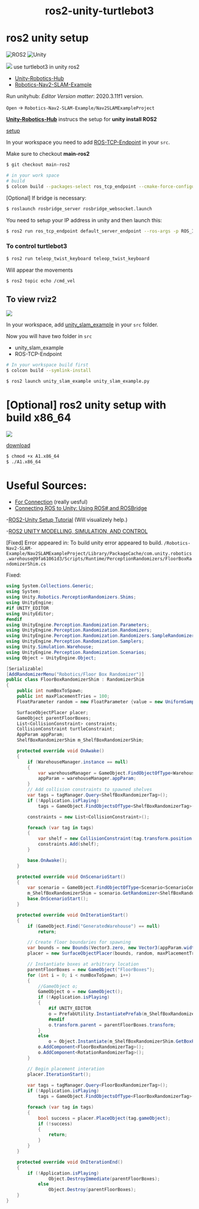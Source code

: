 <h1 align="center">ros2-unity-turtlebot3</h1>

# ros2 unity setup
<!-- [![License](https://img.shields.io/badge/license-Apache--2.0-green.svg)](LICENSE.md) -->
![ROS2](https://img.shields.io/badge/ros2-foxy-brightgreen)
![Unity](https://img.shields.io/badge/unity-2020.3.11f-brightgreen)

<img src="image/a2.png">
use turtlebot3 in unity ros2

- [Unity-Robotics-Hub](https://github.com/Unity-Technologies/Unity-Robotics-Hub/tree/main)
- [Robotics-Nav2-SLAM-Example](https://github.com/Unity-Technologies/Robotics-Nav2-SLAM-Example)

Run unityhub: 
*Editor Version matter*: 2020.3.11f1 version.

`Open` -> `Robotics-Nav2-SLAM-Example/Nav2SLAMExampleProject`

**[Unity-Robotics-Hub](https://github.com/Unity-Technologies/Unity-Robotics-Hub/tree/main)** instrucs the setup for **unity install ROS2**

[setup](https://github.com/Unity-Technologies/Unity-Robotics-Hub/blob/main/tutorials/ros_unity_integration/setup.md)

In your workspace you need to add [ROS-TCP-Endpoint](https://github.com/Unity-Technologies/ROS-TCP-Endpoint) in your `src`.

Make sure to checkout **main-ros2**
```bash
$ git checkout main-ros2

# in your work space
# build
$ colcon build --packages-select ros_tcp_endpoint --cmake-force-configure --cmake-clean-cache
```

[Optional] If bridge is necessary:
```bash
$ roslaunch rosbridge_server rosbridge_websocket.launch 
```

You need to setup your IP address in unity and then launch this:
```bash
$ ros2 run ros_tcp_endpoint default_server_endpoint --ros-args -p ROS_IP:=127.0.0.1 -p ROS_TCP_PORT:=10000
```

### To control turtlebot3
```bash
$ ros2 run teleop_twist_keyboard teleop_twist_keyboard
```


Will appear the movements
```bash
$ ros2 topic echo /cmd_vel
```


## To view rviz2
<img src="image/a1.png">

In your workspace, add [unity_slam_example](https://github.com/Unity-Technologies/Robotics-Nav2-SLAM-Example/tree/main/ros2_docker/colcon_ws/src/unity_slam_example) in your `src` folder.

Now you will have two folder in `src`
- unity_slam_example
- ROS-TCP-Endpoint

```bash
# In your workspace build first
$ colcon build --symlink-install

$ ros2 launch unity_slam_example unity_slam_example.py
```


# [Optional] ros2 unity setup with build x86_64
<img src="image/a3.png">

[download](https://github.com/bmaxdk/ros2-unity-turtlebot3/tree/main/Unity_build)
```bash
$ chmod +x A1.x86_64
$ ./A1.x86_64
```

# Useful Sources:
- [For Connection](https://www.youtube.com/watch?v=pdMxLxolQuo&ab_channel=hrithikverma) (really uesful)
- [Connecting ROS to Unity: Using ROS# and ROSBridge](https://www.youtube.com/watch?v=OZiAJuWh6w8&ab_channel=TheRealFran)

-[ROS2-Unity Setup Tutorial](https://www.youtube.com/watch?v=1F9AemL27Ek&ab_channel=SORASITTATITAISAKUL) (Will visualizely help.)

-[ROS2 UNITY MODELLING, SIMULATION, AND CONTROL](https://www.youtube.com/watch?v=5BiC0bxL_jg&ab_channel=TampereUniversityRobotics)


[Fixed] Error appeared in:
To build unity error appeared to build.
`/Robotics-Nav2-SLAM-Example/Nav2SLAMExampleProject/Library/PackageCache/com.unity.robotics.warehouse@9fa61061d3/Scripts/Runtime/PerceptionRandomizers/FloorBoxRandomizerShim.cs`

Fixed:
```cs
using System.Collections.Generic;
using System;
using Unity.Robotics.PerceptionRandomizers.Shims;
using UnityEngine;
#if UNITY_EDITOR
using UnityEditor;
#endif
using UnityEngine.Perception.Randomization.Parameters;
using UnityEngine.Perception.Randomization.Randomizers;
using UnityEngine.Perception.Randomization.Randomizers.SampleRandomizers.Tags;
using UnityEngine.Perception.Randomization.Samplers;
using Unity.Simulation.Warehouse;
using UnityEngine.Perception.Randomization.Scenarios;
using Object = UnityEngine.Object;

[Serializable]
[AddRandomizerMenu("Robotics/Floor Box Randomizer")]
public class FloorBoxRandomizerShim : RandomizerShim
{
    public int numBoxToSpawn;
    public int maxPlacementTries = 100;
    FloatParameter random = new FloatParameter {value = new UniformSampler(0f, 1f)};

    SurfaceObjectPlacer placer;
    GameObject parentFloorBoxes;
    List<CollisionConstraint> constraints;
    CollisionConstraint turtleConstraint;
    AppParam appParam;
    ShelfBoxRandomizerShim m_ShelfBoxRandomizerShim;

    protected override void OnAwake()
    {
        if (WarehouseManager.instance == null)
        {
            var warehouseManager = GameObject.FindObjectOfType<WarehouseManager>();
            appParam = warehouseManager.appParam;
        }
        // Add collision constraints to spawned shelves
        var tags = tagManager.Query<ShelfBoxRandomizerTag>();
        if (!Application.isPlaying)
            tags = GameObject.FindObjectsOfType<ShelfBoxRandomizerTag>();

        constraints = new List<CollisionConstraint>();

        foreach (var tag in tags)
        {
            var shelf = new CollisionConstraint(tag.transform.position.x, tag.transform.position.z, tag.GetComponentInChildren<Renderer>().bounds.extents.x);
            constraints.Add(shelf);
        }

        base.OnAwake();
    }

    protected override void OnScenarioStart()
    {
        var scenario = GameObject.FindObjectOfType<Scenario<ScenarioConstants>>();
        m_ShelfBoxRandomizerShim = scenario.GetRandomizer<ShelfBoxRandomizerShim>();
        base.OnScenarioStart();
    }

    protected override void OnIterationStart()
    {
        if (GameObject.Find("GeneratedWarehouse") == null)
            return;

        // Create floor boundaries for spawning
        var bounds = new Bounds(Vector3.zero, new Vector3(appParam.width, 0, appParam.length));
        placer = new SurfaceObjectPlacer(bounds, random, maxPlacementTries);

        // Instantiate boxes at arbitrary location
        parentFloorBoxes = new GameObject("FloorBoxes");
        for (int i = 0; i < numBoxToSpawn; i++) 
        {
            //GameObject o;
            GameObject o = new GameObject();
            if (!Application.isPlaying)
            {
            	#if UNITY_EDITOR
                o = PrefabUtility.InstantiatePrefab(m_ShelfBoxRandomizerShim.GetBoxPrefab()) as GameObject;
                #endif		
                o.transform.parent = parentFloorBoxes.transform;
            }
            else
                o = Object.Instantiate(m_ShelfBoxRandomizerShim.GetBoxPrefab(), parentFloorBoxes.transform);
            o.AddComponent<FloorBoxRandomizerTag>();
            o.AddComponent<RotationRandomizerTag>();
        }

        // Begin placement interation
        placer.IterationStart();
        
        var tags = tagManager.Query<FloorBoxRandomizerTag>();
        if (!Application.isPlaying)
            tags = GameObject.FindObjectsOfType<FloorBoxRandomizerTag>();

        foreach (var tag in tags)
        {
            bool success = placer.PlaceObject(tag.gameObject);
            if (!success)
            {
                return;
            }
        }
    }

    protected override void OnIterationEnd()
    {
        if (!Application.isPlaying)
                Object.DestroyImmediate(parentFloorBoxes);
            else
                Object.Destroy(parentFloorBoxes);
    }
}

```
